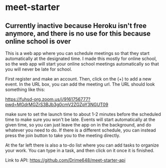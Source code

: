 # meet-starter

## Currently inactive because Heroku isn't free anymore, and there is no use for this because online school is over

This is a web app where you can schedule meetings so that they start automatically at the designated time. I made this mostly for online school, so the web app will start your online school meetings automatically so that you will never be late for school.

First register and make an account.
Then, click on the (+) to add a new event.
In the URL box, you can add the meeting url. The URL should look something like this: 

https://fuhsd-org.zoom.us/j/9161756777?pwd=MGdrMGZrS3BJb3g0cmV2ZGZpY3NGUT09

make sure to set the launch time to about 1-2 minutes before the scheduled time to make sure you won't be late.
Events will start automatically at the given time, so you can just leave the app on in the background, and do whatever you need to do.
If there is a different schedule, you can instead press the join button to take you to the meeting directly.


At the far left there is also a to-do list where you can add tasks to organize your work. You can type in a task, and then click on it once it is finished.

Link to API: https://github.com/Drime648/meet-starter-api
